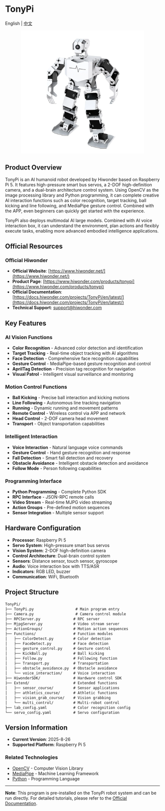# TonyPi

English | [中文](https://github.com/Hiwonder/TonyPi/blob/main/README_cn.md)

<p align="center">
  <img src="./sources/images/image.webp" alt="TonyPi Logo" width="400"/>
</p>

## Product Overview

TonyPi is an AI humanoid robot developed by Hiwonder based on Raspberry Pi 5. It features high-pressure smart bus servos, a 2-DOF high-definition camera, and a dual-brain architecture control system. Using OpenCV as the image processing library and Python programming, it can complete creative AI interaction functions such as color recognition, target tracking, ball kicking and line following, and MediaPipe gesture control. Combined with the APP, even beginners can quickly get started with the experience.

TonyPi also deploys multimodal AI large models. Combined with AI voice interaction box, it can understand the environment, plan actions and flexibly execute tasks, enabling more advanced embodied intelligence applications.

## Official Resources

### Official Hiwonder

- **Official Website**: [https://www.hiwonder.net/](https://www.hiwonder.net/)
- **Product Page**: [https://www.hiwonder.com/products/tonypi](https://www.hiwonder.com/products/tonypi)
- **Official Documentation**: [https://docs.hiwonder.com/projects/TonyPi/en/latest/](https://docs.hiwonder.com/projects/TonyPi/en/latest/)
- **Technical Support**: support@hiwonder.com

## Key Features

### AI Vision Functions

- **Color Recognition** - Advanced color detection and identification
- **Target Tracking** - Real-time object tracking with AI algorithms
- **Face Detection** - Comprehensive face recognition capabilities
- **Gesture Control** - MediaPipe-based gesture recognition and control
- **AprilTag Detection** - Precision tag recognition for navigation
- **Visual Patrol** - Intelligent visual surveillance and monitoring

### Motion Control Functions

- **Ball Kicking** - Precise ball interaction and kicking motions
- **Line Following** - Autonomous line tracking navigation
- **Running** - Dynamic running and movement patterns
- **Remote Control** - Wireless control via APP and network
- **Head Control** - 2-DOF camera head movement
- **Transport** - Object transportation capabilities

### Intelligent Interaction

- **Voice Interaction** - Natural language voice commands
- **Gesture Control** - Hand gesture recognition and response
- **Fall Detection** - Smart fall detection and recovery
- **Obstacle Avoidance** - Intelligent obstacle detection and avoidance
- **Follow Mode** - Person following capabilities

### Programming Interface

- **Python Programming** - Complete Python SDK
- **RPC Interface** - JSON-RPC remote calls
- **Video Stream** - Real-time MJPG video streaming
- **Action Groups** - Pre-defined motion sequences
- **Sensor Integration** - Multiple sensor support

## Hardware Configuration

- **Processor**: Raspberry Pi 5
- **Servo System**: High-pressure smart bus servos
- **Vision System**: 2-DOF high-definition camera
- **Control Architecture**: Dual-brain control system
- **Sensors**: Distance sensor, touch sensor, gyroscope
- **Audio**: Voice interaction box with TTS/ASR
- **Indicators**: RGB LED, buzzer
- **Communication**: WiFi, Bluetooth

## Project Structure

```
TonyPi/
├── TonyPi.py                   # Main program entry
├── Camera.py                   # Camera control module
├── RPCServer.py               # RPC server
├── MjpgServer.py              # Video stream server
├── ActionGroups/              # Motion action sequences
├── Functions/                 # Function modules
│   ├── ColorDetect.py         # Color detection
│   ├── FaceDetect.py          # Face detection
│   ├── gesture_control.py     # Gesture control
│   ├── KickBall.py            # Ball kicking
│   ├── Follow.py              # Following function
│   ├── Transport.py           # Transportation
│   ├── obstacle_avoidance.py  # Obstacle avoidance
│   └── voice_interaction/     # Voice interaction
├── HiwonderSDK/               # Hardware control SDK
├── Extend/                    # Extended functions
│   ├── sensor_course/         # Sensor applications
│   ├── athletics_course/      # Athletic functions
│   ├── vision_grab_course/    # Vision grabbing
│   └── multi_control/         # Multi-robot control
├── lab_config.yaml            # Color recognition config
└── servo_config.yaml          # Servo configuration
```

## Version Information

- **Current Version**: 2025-8-26
- **Supported Platform**: Raspberry Pi 5

### Related Technologies

- [OpenCV](https://opencv.org/) - Computer Vision Library
- [MediaPipe](https://mediapipe.dev/) - Machine Learning Framework
- [Python](https://www.python.org/) - Programming Language

---

**Note**: This program is pre-installed on the TonyPi robot system and can be run directly. For detailed tutorials, please refer to the [Official Documentation](https://docs.hiwonder.com/projects/TonyPi/en/latest/).
